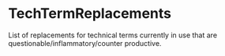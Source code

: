 # TechTermReplacements
List of replacements for technical terms currently in use that are questionable/inflammatory/counter productive.
